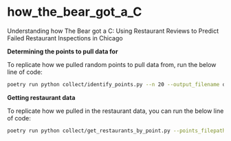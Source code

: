 # how_the_bear_got_a_C
Understanding how The Bear got a C: Using Restaurant Reviews to Predict Failed Restaurant Inspections in Chicago

**Determining the points to pull data for**

To replicate how we pulled random points to pull data from, run the below line of code:

```bash
poetry run python collect/identify_points.py --n 20 --output_filename data/points.json
```

**Getting restaurant data**

To replicate how we pulled in the restaurant data, you can run the below line of code:

```bash
poetry run python collect/get_restaurants_by_point.py --points_filepath data/test_points.json --output_filename data/test_restuarant_pull.json
```


